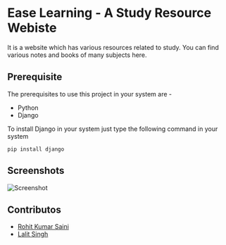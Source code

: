 # Ease Learning - A Study Resource Webiste
It is a website which has various resources related to study. You can find various notes and books of many subjects here.

## Prerequisite
The prerequisites to use this project in your system are - 
- Python
- Django

To install Django in your system just type the following command in your system
```ssh
pip install django
```
## Screenshots
![Screenshot](https://iili.io/2rr1EX.md.png)
## Contributos
- [Rohit Kumar Saini](https://www.linkedin.com/rohit-kumar-saini/)
- [Lalit Singh](https://www.instagram.com/lalitsinghrajput_/)
